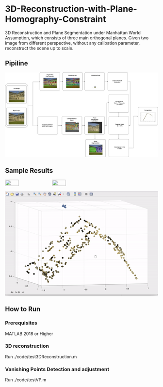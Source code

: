 # 3D-Reconstruction-with-Plane-Homography-Constraint
3D Reconstruction and Plane Segmentation under Manhattan World Assumption, which consists of three main orthogonal planes.
Given two image from different perspective, without any calibation parameter, reconstruct the scene up to scale.

## Pipiline
![Reconstruction Pipeline](/images/demo/3D_reconstruction.jpg)

## Sample Results
<img src="https://github.com/fei123ilike/3D-Reconstruction-with-Plane-Homography-Constraint/tree/master/images/input/1_001.jpg" width=30% height=30%/> 
<img src="https://github.com/fei123ilike/3D-Reconstruction-with-Plane-Homography-Constraint/tree/master/images/input/1_002.jpg" width=30% height=30%/> 

![Reconstruction Results](/images/demo/demo.gif)

## How to Run
### Prerequisites
MATLAB 2018 or Higher
### 3D reconstruction
Run
./code/test3DReconstruction.m

### Vanishing Points Detection and adjustment
Run
./code/testVP.m

